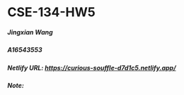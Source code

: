 # CSE-134-HW5
##### Jingxian Wang
##### A16543553
##### Netlify URL: https://curious-souffle-d7d1c5.netlify.app/
##### Note: 
